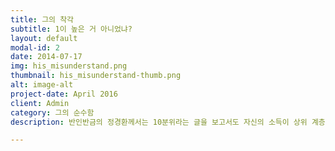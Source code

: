 ```yaml
---
title: 그의 착각
subtitle: 1이 높은 거 아니었냐?
layout: default
modal-id: 2
date: 2014-07-17
img: his_misunderstand.png
thumbnail: his_misunderstand-thumb.png
alt: image-alt
project-date: April 2016
client: Admin
category: 그의 순수함
description: 반인반금의 정경환께서는 10분위라는 글을 보고서도 자신의 소득이 상위 계층에 속함을 짐작하지 못하셨습니다. 실로 순수함의 극치라 볼 수 있습니다.

---
```

